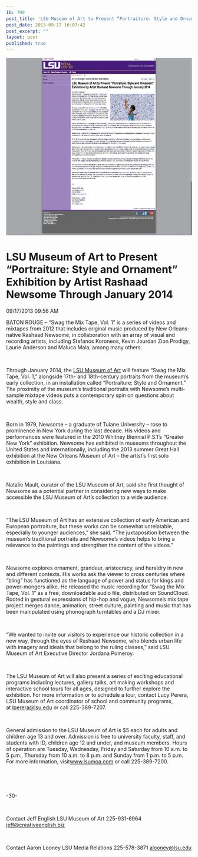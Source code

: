 ```yaml
---
ID: 709
post_title: 'LSU Museum of Art to Present “Portraiture: Style and Ornament” Exhibition by Artist Rashaad Newsome Through January 2014'
post_date: 2013-09-17 16:07:42
post_excerpt: ""
layout: post
published: true
---
```

<a href="/uploads/2014/06/LSU-Museum-of-Art-to-Present-“Portraiture-Style-and-Ornament”-Exhibition-by-Artist-Rashaad-Newsome-Through-January-2014.png"><img class="alignnone size-large wp-image-710" alt="LSU Museum of Art to Present “Portraiture  Style and Ornament” Exhibition by Artist Rashaad Newsome Through January 2014" src="/uploads/2014/06/LSU-Museum-of-Art-to-Present-“Portraiture-Style-and-Ornament”-Exhibition-by-Artist-Rashaad-Newsome-Through-January-2014-1024x772.png" width="640" height="482" /></a>

<!--more-->
<h1>LSU Museum of Art to Present “Portraiture: Style and Ornament” Exhibition by Artist Rashaad Newsome Through January 2014</h1>
<div>09/17/2013 09:56 AM</div>
<div>

<img alt="" src="http://www.lsu.edu/ur/ocur/lsunews/MediaCenter/MediaImages/2013/09/item63915.jpg" />BATON ROUGE – “Swag the Mix Tape, Vol. 1” is a series of videos and mixtapes from 2012 that includes original music produced by New Orleans-native Rashaad Newsome, in collaboration with an array of visual and recording artists, including Stefanos Koroneos, Kevin Jourdan Zion Prodigy, Laurie Anderson and Maluca Mala, among many others.

&nbsp;

Through January 2014, the <a href="http://www.lsu.edu/ur/ocur/lsunews/ExternalLinks/external_link_51220.html">LSU Museum of Art</a> will feature “Swag the Mix Tape, Vol. 1,” alongside 17th- and 18th-century portraits from the museum’s early collection, in an installation called “Portraiture: Style and Ornament.” The proximity of the museum’s traditional portraits with Newsome’s multi-sample mixtape videos puts a contemporary spin on questions about wealth, style and class.

&nbsp;

Born in 1979, Newsome – a graduate of Tulane University – rose to prominence in New York during the last decade. His videos and performances were featured in the 2010 Whitney Biennial P.S.1’s “Greater New York” exhibition. Newsome has exhibited in museums throughout the United States and internationally, including the 2013 summer Great Hall exhibition at the New Orleans Museum of Art – the artist’s first solo exhibition in Louisiana.

&nbsp;

Natalie Mault, curator of the LSU Museum of Art, said she first thought of Newsome as a potential partner in considering new ways to make accessible the LSU Museum of Art’s collection to a wide audience.

&nbsp;

“The LSU Museum of Art has an extensive collection of early American and European portraiture, but these works can be somewhat unrelatable, especially to younger audiences,” she said. “The juxtaposition between the museum’s traditional portraits and Newsome’s videos helps to bring a relevance to the paintings and strengthen the content of the videos.”

&nbsp;

Newsome explores ornament, grandeur, aristocracy, and heraldry in new and different contexts. His works ask the viewer to cross centuries where “bling” has functioned as the language of power and status for kings and power-mongers alike. He released the music recording for “Swag the Mix Tape, Vol. 1” as a free, downloadable audio file, distributed on SoundCloud. Rooted in gestural expressions of hip-hop and vogue, Newsome’s mix tape project merges dance, animation, street culture, painting and music that has been manipulated using phonograph turntables and a DJ mixer.

&nbsp;

“We wanted to invite our visitors to experience our historic collection in a new way, through the eyes of Rashaad Newsome, who blends urban life with imagery and ideals that belong to the ruling classes,” said LSU Museum of Art Executive Director Jordana Pomeroy.

&nbsp;

The LSU Museum of Art will also present a series of exciting educational programs including lectures, gallery talks, art making workshops and interactive school tours for all ages, designed to further explore the exhibition. For more information or to schedule a tour, contact Lucy Perera, LSU Museum of Art coordinator of school and community programs, at <a href="mailto:lperera@lsu.edu">lperera@lsu.edu</a> or call 225-389-7207.

&nbsp;

General admission to the LSU Museum of Art is $5 each for adults and children age 13 and over. Admission is free to university faculty, staff, and students with ID, children age 12 and under, and museum members. Hours of operation are Tuesday, Wednesday, Friday and Saturday from 10 a.m. to 5 p.m., Thursday from 10 a.m. to 8 p.m. and Sunday from 1 p.m. to 5 p.m. For more information, visit<a href="http://www.lsu.edu/ur/ocur/lsunews/ExternalLinks/external_link_51220.html">www.lsumoa.com</a> or call 225-389-7200.

&nbsp;

&nbsp;

-30-

&nbsp;

Contact Jeff English
LSU Museum of Art
225-931-6964
<a href="mailto:jeff@creativeenglish.biz">jeff@creativeenglish.biz</a>

&nbsp;

Contact Aaron Looney
LSU Media Relations
225-578-3871
<a href="mailto:alooney@lsu.edu">alooney@lsu.edu</a>

</div>